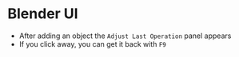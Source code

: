 # Blender UI

- After adding an object the `Adjust Last Operation` panel appears
- If you click away, you can get it back with `F9`

